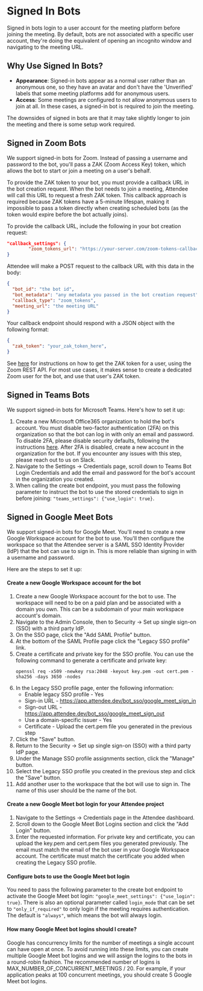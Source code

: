 # Signed In Bots

Signed in bots login to a user account for the meeting platform before joining the meeting. By default, bots are not associated with a specific user account, they're doing the equivalent of opening an incognito window and navigating to the meeting URL.

## Why Use Signed In Bots?

*   **Appearance**: Signed-in bots appear as a normal user rather than an anonymous one, so they have an avatar and don't have the 'Unverified' labels that some meeting platforms add for anonymous users. 
*   **Access**: Some meetings are configured to not allow anonymous users to join at all. In these cases, a signed-in bot is required to join the meeting.

The downsides of signed in bots are that it may take slightly longer to join the meeting and there is some setup work required.

## Signed in Zoom Bots

We support signed-in bots for Zoom. Instead of passing a username and password to the bot, you'll pass a ZAK (Zoom Access Key) token, which allows the bot to start or join a meeting on a user's behalf.

To provide the ZAK token to your bot, you must provide a callback URL in the bot creation request. When the bot needs to join a meeting, Attendee will call this URL to request a fresh ZAK token. This callback approach is required because ZAK tokens have a 5-minute lifespan, making it impossible to pass a token directly when creating scheduled bots (as the token would expire before the bot actually joins). 

To provide the callback URL, include the following in your bot creation request:

```json
"callback_settings": {
        "zoom_tokens_url": "https://your-server.com/zoom-tokens-callback"
}
```

Attendee will make a POST request to the callback URL with this data in the body:

```json
{
  "bot_id": "the bot id",
  "bot_metadata": "any metadata you passed in the bot creation request",
  "callback_type": "zoom_tokens",
  "meeting_url": "the meeting URL"
}
```

Your callback endpoint should respond with a JSON object with the following format:

```json
{
  "zak_token": "your_zak_token_here",
}
```

See [here](https://developers.zoom.us/docs/meeting-sdk/auth/#start-meetings-and-webinars-with-a-zoom-users-zak-token) for instructions on how to get the ZAK token for a user, using the Zoom REST API. For most use cases, it makes sense to create a dedicated Zoom user for the bot, and use that user's ZAK token.

## Signed in Teams Bots

We support signed-in bots for Microsoft Teams. Here's how to set it up:

1.  Create a new Microsoft Office365 organization to hold the bot's account. You must disable two-factor authentication (2FA) on this organization so that the bot can log in with only an email and password. To disable 2FA, please disable security defaults, following the instructions [here](https://learn.microsoft.com/en-us/entra/fundamentals/security-defaults#disabling-security-defaults). After 2FA is disabled, create a new account in the organization for the bot. If you encounter any issues with this step, please reach out to us on Slack.
2.  Navigate to the Settings -> Credentials page, scroll down to Teams Bot Login Credentials and add the email and password for the bot's account in the organization you created.
3.  When calling the create bot endpoint, you must pass the following parameter to instruct the bot to use the stored credentials to sign in before joining: `"teams_settings": {"use_login": true}`.

## Signed in Google Meet Bots

We support signed-in bots for Google Meet. You'll need to create a new Google Workspace account for the bot to use. You'll then configure the workspace so that the Attendee server is a SAML SSO Identity Provider (IdP) that the bot can use to sign in. This is more reliable than signing in with a username and password.

Here are the steps to set it up:

#### Create a new Google Workspace account for the bot
1. Create a new Google Workspace account for the bot to use. The workspace will need to be on a paid plan and be associated with a domain you own. This can be a subdomain of your main workspace account's domain.
2. Navigate to the Admin Console, then to Security -> Set up single sign-on (SSO) with a third party IdP.
3. On the SSO page, click the "Add SAML Profile" button.
4. At the bottom of the SAML Profile page click the "Legacy SSO profile" link.
5. Create a certificate and private key for the SSO profile. You can use the following command to generate a certificate and private key:
    ```
    openssl req -x509 -newkey rsa:2048 -keyout key.pem -out cert.pem -sha256 -days 3650 -nodes
    ```
6. In the Legacy SSO profile page, enter the following information:
    - Enable legacy SSO profile - Yes
    - Sign-in URL - https://app.attendee.dev/bot_sso/google_meet_sign_in
    - Sign-out URL - https://app.attendee.dev/bot_sso/google_meet_sign_out
    - Use a domain-specific issuer - Yes
    - Certificate - Upload the cert.pem file you generated in the previous step
7. Click the "Save" button.
8. Return to the Security -> Set up single sign-on (SSO) with a third party IdP page.
9. Under the Manage SSO profile assignments section, click the "Manage" button.
10. Select the Legacy SSO profile you created in the previous step and click the "Save" button.
11. Add another user to the workspace that the bot will use to sign in. The name of this user should be the name of the bot.

#### Create a new Google Meet bot login for your Attendee project
1. Navigate to the Settings -> Credentials page in the Attendee dashboard.
2. Scroll down to the Google Meet Bot Logins section and click the "Add Login" button.
3. Enter the requested information. For private key and certificate, you can upload the key.pem and cert.pem files you generated previously. The email must match the email of the bot user in your Google Workspace account. The certificate must match the certificate you added when creating the Legacy SSO profile.

#### Configure bots to use the Google Meet bot login
You need to pass the following parameter to the create bot endpoint to activate the Google Meet bot login: `"google_meet_settings": {"use_login": true}`. There is also an optional parameter called `login_mode` that can be set to `"only_if_required"` to only login if the meeting requires authentication. The default is `"always"`, which means the bot will always login.

#### How many Google Meet bot logins should I create?
Google has concurrency limits for the number of meetings a single account can have open at once. To avoid running into these limits, you can create multiple Google Meet bot logins and we will assign the logins to the bots in a round-robin fashion. The recommended number of logins is MAX_NUMBER_OF_CONCURRENT_MEETINGS / 20. For example, if your application peaks at 100 concurrent meetings, you should create 5 Google Meet bot logins.
